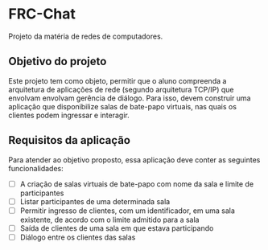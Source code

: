 # FRC-Chat
Projeto da matéria de redes de computadores.

## Objetivo do projeto
Este projeto tem como objeto, permitir que o aluno compreenda a arquitetura de aplicações de rede
(segundo arquitetura TCP/IP) que envolvam envolvam gerência de diálogo. Para isso, devem construir uma
aplicação que disponibilize salas de bate-papo virtuais, nas quais os clientes podem ingressar e interagir.

## Requisitos da aplicação
Para atender ao objetivo proposto, essa aplicação deve conter as seguintes funcionalidades:

- [ ] A criação de salas virtuais de bate-papo com nome da sala e limite de participantes
- [ ] Listar participantes de uma determinada sala
- [ ] Permitir ingresso de clientes, com um identificador, em uma sala existente, de acordo com o limite admitido para a sala
- [ ] Saída de clientes de uma sala em que estava participando
- [ ] Diálogo entre os clientes das salas